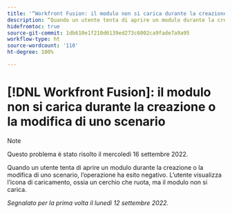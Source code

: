 ```yaml
---
title: '“Workfront Fusion: il modulo non si carica durante la creazione o la modifica di uno scenario”'
description: “Quando un utente tenta di aprire un modulo durante la creazione o la modifica di uno scenario, l’operazione ha esito negativo. L’utente visualizza l’icona di caricamento, ossia un cerchio che ruota, ma il modulo non si carica”.
hidefromtoc: true
source-git-commit: 1db610e1f210d6139ed273c6002ca9fade7a9a95
workflow-type: ht
source-wordcount: '110'
ht-degree: 100%

---
```



# [!DNL Workfront Fusion]: il modulo non si carica durante la creazione o la modifica di uno scenario

>[!NOTE]
>
>Questo problema è stato risolto il mercoledì 16 settembre 2022.

Quando un utente tenta di aprire un modulo durante la creazione o la modifica di uno scenario, l’operazione ha esito negativo. L’utente visualizza l’icona di caricamento, ossia un cerchio che ruota, ma il modulo non si carica.

_Segnalato per la prima volta il lunedì 12 settembre 2022._

